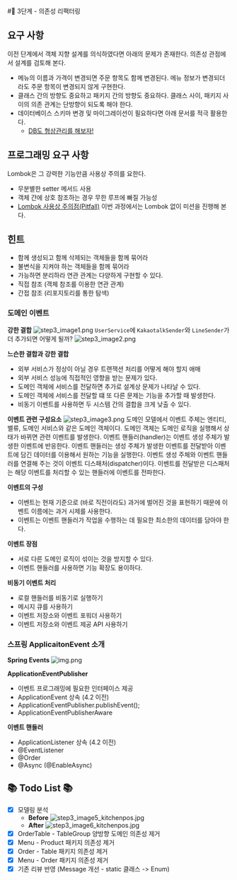 #🚀 3단계 - 의존성 리팩터링
## 요구 사항
이전 단계에서 객체 지향 설계를 의식하였다면 아래의 문제가 존재한다. 의존성 관점에서 설계를 검토해 본다.
- 메뉴의 이름과 가격이 변경되면 주문 항목도 함께 변경된다. 메뉴 정보가 변경되더라도 주문 항목이 변경되지 않게 구현한다.
- 클래스 간의 방향도 중요하고 패키지 간의 방향도 중요하다. 클래스 사이, 패키지 사이의 의존 관계는 단방향이 되도록 해야 한다.
- 데이터베이스 스키마 변경 및 마이그레이션이 필요하다면 아래 문서를 적극 활용한다.
  - [DB도 형상관리를 해보자!](https://meetup.toast.com/posts/173)

## 프로그래밍 요구 사항
Lombok은 그 강력한 기능만큼 사용상 주의를 요한다.
- 무분별한 setter 메서드 사용
- 객체 간에 상호 참조하는 경우 무한 루프에 빠질 가능성
- [Lombok 사용상 주의점(Pitfall)](https://kwonnam.pe.kr/wiki/java/lombok/pitfall)
이번 과정에서는 Lombok 없이 미션을 진행해 본다.

## 힌트
- 함께 생성되고 함께 삭제되는 객체들을 함께 묶어라
- 불변식을 지켜야 하는 객체들을 함께 묶어라
- 가능하면 분리하라
연관 관계는 다양하게 구현할 수 있다.
- 직접 참조 (객체 참조를 이용한 연관 관계)
- 간접 참조 (리포지토리를 통한 탐색)

### 도메인 이벤트
**강한 결합**
![step3_image1.png](images/step3_image1.png)
`UserService`에 `KakaotalkSender`와 `LineSender`가 더 추가되면 어떻게 될까?
![step3_image2.png](images/step3_image2.png)

**느슨한 결합과 강한 결합**
- 외부 서비스가 정상이 아닐 경우 트랜잭션 처리를 어떻게 해야 할지 애매
- 외부 서비스 성능에 직접적인 영향을 받는 문제가 있다.
- 도메인 객체에 서비스를 전달하면 추가로 설계상 문제가 나타날 수 있다.
- 도메인 객체에 서비스를 전달할 떄 또 다른 문제는 기능을 추가할 때 발생한다.
- 비동기 이벤트를 사용하면 두 시스템 간의 결합을 크게 낮출 수 있다.

**이벤트 관련 구성요소**
![step3_image3.png](images/step3_image3.png)
도메인 모델에서 이벤트 주체는 엔티티, 밸류, 도메인 서비스와 같은 도메인 객체이다.
도메인 객체는 도메인 로직을 실행해서 상태가 바뀌면 관련 이벤트를 발생한다.
이벤트 핸들러(handler)는 이벤트 생성 주체가 발생한 이벤트에 반응한다.
이벤트 핸들러는 생성 주체가 발생한 이벤트를 전달받아 이벤트에 담긴 데이터를 이용해서 원하는 기능을 실행한다.
이벤트 생성 주체와 이벤트 핸들러를 연결해 주는 것이 이벤트 디스패처(dispatcher)이다.
이벤트를 전달받은 디스패처는 해당 이벤트를 처리할 수 있는 핸들러에 이벤트를 전파한다.

**이벤트의 구성**
- 이벤트는 현재 기준으로 (바로 직전이라도) 과거에 벌어진 것을 표현하기 때문에 이벤트 이름에는 과거 시제를 사용한다.
- 이벤트는 이벤트 핸들러가 작업을 수행하는 데 필요한 최소한의 데이터를 담아야 한다.

**이벤트 장점**
- 서로 다른 도메인 로직이 섞이는 것을 방지할 수 있다.
- 이벤트 핸들러를 사용하면 기능 확장도 용이하다.

**비동기 이벤트 처리**
- 로컬 핸들러를 비동기로 실행하기
- 메시지 큐를 사용하기
- 이벤트 저장소와 이벤트 포워더 사용하기
- 이벤트 저장소와 이벤트 제공 API 사용하기

### 스프링 ApplicaitonEvent 소개
**Spring Events**
![img.png](images/step3_image4.png)

**ApplicationEventPublisher**
- 이벤트 프로그래밍에 필요한 인터페이스 제공
- ApplicationEvent 상속 (4.2 이전)
- ApplicationEventPublisher.publishEvent();
- ApplicationEventPublisherAware

**이벤트 핸들러**
- ApplicationListener 상속 (4.2 이전)
- @EventListener
- @Order
- @Async (@EnableAsync)

## 📚 Todo List 📚
- [x] 모델링 분석
  - **Before**
    ![step3_image5_kitchenpos.jpg](images/step3_image5_kitchenpos.jpg)
  - **After**
    ![step3_image6_kitchenpos.jpg](images/step3_image6_kitchenpos.jpg)
- [x] OrderTable - TableGroup 양방향 도메인 의존성 제거
- [x] Menu - Product 패키지 의존성 제거
- [x] Order - Table 패키지 의존성 제거
- [x] Menu - Order 패키지 의존성 제거
- [x] 기존 리뷰 반영 (Message 개선 - static 클래스 -> Enum)

